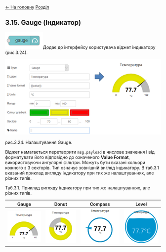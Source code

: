 [<- На головну](../)  [Розділ](README.md)

## 3.15. Gauge (Індикатор)

![img](media/gauge.png)Додає до інтерфейсу користувача віджет індикатору (рис.3.24).

![img](media/3_24.png)

рис.3.24. Налаштування Gauge.

Віджет намагається перетворити  `msg.payload` в числове значення і від форматувати його відповідно до означеного **Value Format**, використовуючи ангулярні фільтри. Можуть бути вказані кольори кожного з 3 секторів. Тип означує зовнішній вигляд індикатору. В таб.3.1 вказаний приклад вигляду індикатору при тих же налаштуваннях, але різних типів.

Таб.3.1. Приклад вигляду індикатору при тих же налаштуваннях, але різних типів.

| Gauge                   | Donut                   | Compass                 | Level                   |
| ----------------------- | ----------------------- | ----------------------- | ----------------------- |
| ![img](media/3_1_1.png) | ![img](media/3_1_2.png) | ![img](media/3_1_3.png) | ![img](media/3_1_4.png) |

 